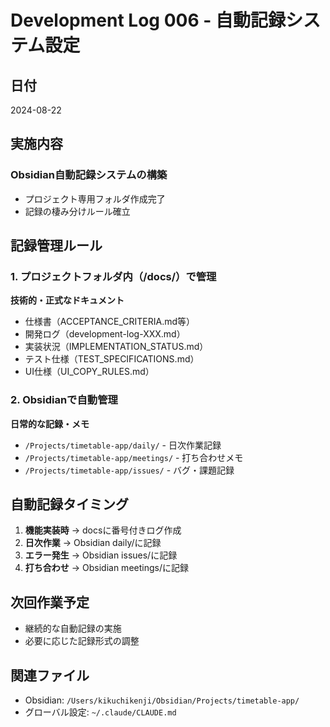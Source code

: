 # Development Log 006 - 自動記録システム設定

## 日付
2024-08-22

## 実施内容
### Obsidian自動記録システムの構築
- プロジェクト専用フォルダ作成完了
- 記録の棲み分けルール確立

## 記録管理ルール

### 1. プロジェクトフォルダ内（/docs/）で管理
**技術的・正式なドキュメント**
- 仕様書（ACCEPTANCE_CRITERIA.md等）
- 開発ログ（development-log-XXX.md）
- 実装状況（IMPLEMENTATION_STATUS.md）
- テスト仕様（TEST_SPECIFICATIONS.md）
- UI仕様（UI_COPY_RULES.md）

### 2. Obsidianで自動管理
**日常的な記録・メモ**
- `/Projects/timetable-app/daily/` - 日次作業記録
- `/Projects/timetable-app/meetings/` - 打ち合わせメモ
- `/Projects/timetable-app/issues/` - バグ・課題記録

## 自動記録タイミング
1. **機能実装時** → docsに番号付きログ作成
2. **日次作業** → Obsidian daily/に記録
3. **エラー発生** → Obsidian issues/に記録
4. **打ち合わせ** → Obsidian meetings/に記録

## 次回作業予定
- 継続的な自動記録の実施
- 必要に応じた記録形式の調整

## 関連ファイル
- Obsidian: `/Users/kikuchikenji/Obsidian/Projects/timetable-app/`
- グローバル設定: `~/.claude/CLAUDE.md`